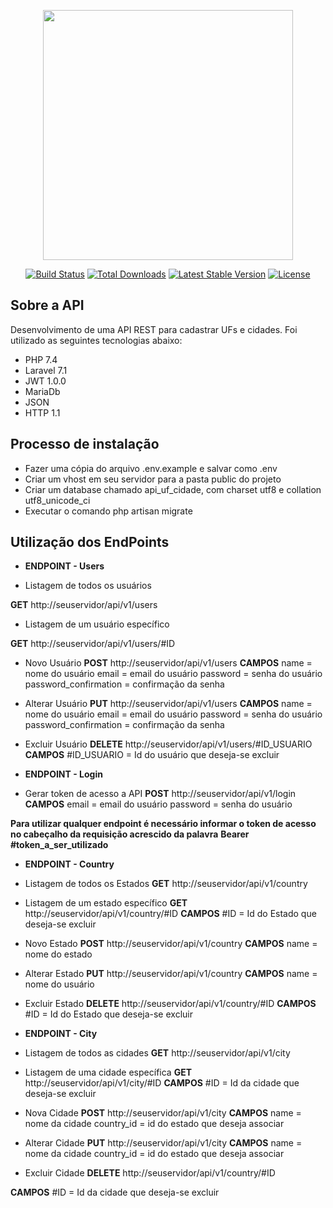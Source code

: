 <p align="center"><img src="https://res.cloudinary.com/dtfbvvkyp/image/upload/v1566331377/laravel-logolockup-cmyk-red.svg" width="400"></p>

<p align="center">
<a href="https://travis-ci.org/laravel/framework"><img src="https://travis-ci.org/laravel/framework.svg" alt="Build Status"></a>
<a href="https://packagist.org/packages/laravel/framework"><img src="https://poser.pugx.org/laravel/framework/d/total.svg" alt="Total Downloads"></a>
<a href="https://packagist.org/packages/laravel/framework"><img src="https://poser.pugx.org/laravel/framework/v/stable.svg" alt="Latest Stable Version"></a>
<a href="https://packagist.org/packages/laravel/framework"><img src="https://poser.pugx.org/laravel/framework/license.svg" alt="License"></a>
</p>

## Sobre a API

Desenvolvimento de uma API REST para cadastrar UFs e cidades. Foi utilizado as seguintes tecnologias abaixo:

- PHP 7.4
- Laravel 7.1
- JWT 1.0.0
- MariaDb
- JSON
- HTTP 1.1


## Processo de instalação

- Fazer uma cópia do arquivo .env.example e salvar como .env
- Criar um vhost em seu servidor para a pasta public do projeto
- Criar um database chamado api_uf_cidade, com charset utf8 e collation utf8_unicode_ci
- Executar o comando php artisan migrate


## Utilização dos EndPoints

- **ENDPOINT - Users**

- Listagem de todos os usuários  

**GET**  http://seuservidor/api/v1/users

- Listagem de um usuário específico  

**GET**  http://seuservidor/api/v1/users/#ID

- Novo Usuário
**POST**  http://seuservidor/api/v1/users 
**CAMPOS**
name = nome do usuário
email = email do usuário
password = senha do usuário
password_confirmation = confirmação da senha

- Alterar Usuário
**PUT**  http://seuservidor/api/v1/users 
**CAMPOS**
name = nome do usuário
email = email do usuário
password = senha do usuário
password_confirmation = confirmação da senha

- Excluir Usuário
**DELETE**  http://seuservidor/api/v1/users/#ID_USUARIO
**CAMPOS**
#ID_USUARIO = Id do usuário que deseja-se excluir

- **ENDPOINT - Login**
- Gerar token de acesso a API
**POST**  http://seuservidor/api/v1/login
**CAMPOS**
email = email do usuário
password = senha do usuário

**Para utilizar qualquer endpoint é necessário informar o token de acesso no cabeçalho da requisição acrescido da palavra**
**Bearer #token_a_ser_utilizado**

- **ENDPOINT - Country**
- Listagem de todos os Estados
**GET**  http://seuservidor/api/v1/country

- Listagem de um estado específico
**GET**  http://seuservidor/api/v1/country/#ID
**CAMPOS**
#ID = Id do Estado que deseja-se excluir

- Novo Estado
**POST**  http://seuservidor/api/v1/country 
**CAMPOS**
name = nome do estado

- Alterar Estado
**PUT**  http://seuservidor/api/v1/country
**CAMPOS**
name = nome do usuário

- Excluir Estado
**DELETE**  http://seuservidor/api/v1/country/#ID
**CAMPOS**
#ID = Id do Estado que deseja-se excluir

- **ENDPOINT - City**
- Listagem de todos as cidades
**GET**  http://seuservidor/api/v1/city

- Listagem de uma cidade específica
**GET**  http://seuservidor/api/v1/city/#ID
**CAMPOS**
#ID = Id da cidade que deseja-se excluir

- Nova Cidade
**POST**  http://seuservidor/api/v1/city
**CAMPOS**
name = nome da cidade
country_id = id do estado que deseja associar

- Alterar Cidade
**PUT**  http://seuservidor/api/v1/city
**CAMPOS**
name = nome da cidade
country_id = id do estado que deseja associar

- Excluir Cidade
**DELETE**  http://seuservidor/api/v1/country/#ID  

**CAMPOS**
#ID = Id da cidade que deseja-se excluir
